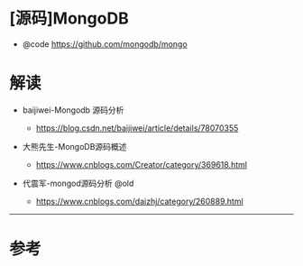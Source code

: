 # [源码]MongoDB

- @code https://github.com/mongodb/mongo

# 解读

- baijiwei-Mongodb 源码分析
  - https://blog.csdn.net/baijiwei/article/details/78070355

- 大熊先生-MongoDB源码概述
  - https://www.cnblogs.com/Creator/category/369618.html

- 代震军-mongod源码分析 @old
  - https://www.cnblogs.com/daizhj/category/260889.html

---

# 参考